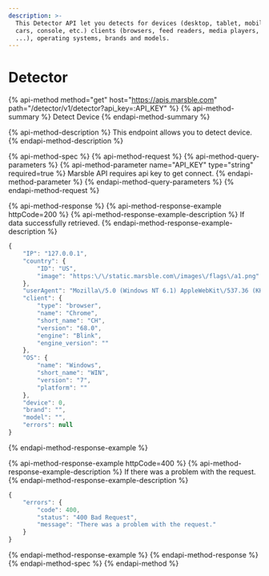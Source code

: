 ```yaml
---
description: >-
  This Detector API let you detects for devices (desktop, tablet, mobile, tv,
  cars, console, etc.) clients (browsers, feed readers, media players, PIMs,
  ...), operating systems, brands and models.
---
```


# Detector

{% api-method method="get" host="https://apis.marsble.com" path="/detector/v1/detector?api\_key=:API\_KEY" %}
{% api-method-summary %}
Detect Device
{% endapi-method-summary %}

{% api-method-description %}
This endpoint allows you to detect device.
{% endapi-method-description %}

{% api-method-spec %}
{% api-method-request %}
{% api-method-query-parameters %}
{% api-method-parameter name="API\_KEY" type="string" required=true %}
Marsble API requires api key to get connect.
{% endapi-method-parameter %}
{% endapi-method-query-parameters %}
{% endapi-method-request %}

{% api-method-response %}
{% api-method-response-example httpCode=200 %}
{% api-method-response-example-description %}
If data successfully retrieved.
{% endapi-method-response-example-description %}

```javascript
{
    "IP": "127.0.0.1",
    "country": {
        "ID": "US",
        "image": "https:\/\/static.marsble.com\/images\/flags\/a1.png"
    },
    "userAgent": "Mozilla\/5.0 (Windows NT 6.1) AppleWebKit\/537.36 (KHTML, like Gecko) Chrome\/68.0.3440.106 Safari\/537.36",
    "client": {
        "type": "browser",
        "name": "Chrome",
        "short_name": "CH",
        "version": "68.0",
        "engine": "Blink",
        "engine_version": ""
    },
    "OS": {
        "name": "Windows",
        "short_name": "WIN",
        "version": "7",
        "platform": ""
    },
    "device": 0,
    "brand": "",
    "model": "",
    "errors": null
}
```
{% endapi-method-response-example %}

{% api-method-response-example httpCode=400 %}
{% api-method-response-example-description %}
If there was a problem with the request.
{% endapi-method-response-example-description %}

```javascript
{
    "errors": {
        "code": 400,
        "status": "400 Bad Request",
        "message": "There was a problem with the request."
    }
}
```
{% endapi-method-response-example %}
{% endapi-method-response %}
{% endapi-method-spec %}
{% endapi-method %}



